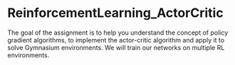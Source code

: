 # ReinforcementLearning_ActorCritic
The goal of the assignment is to help you understand the concept of policy gradient algorithms, to implement the actor-critic algorithm and apply it to solve Gymnasium environments. We will train our networks on multiple RL environments.
